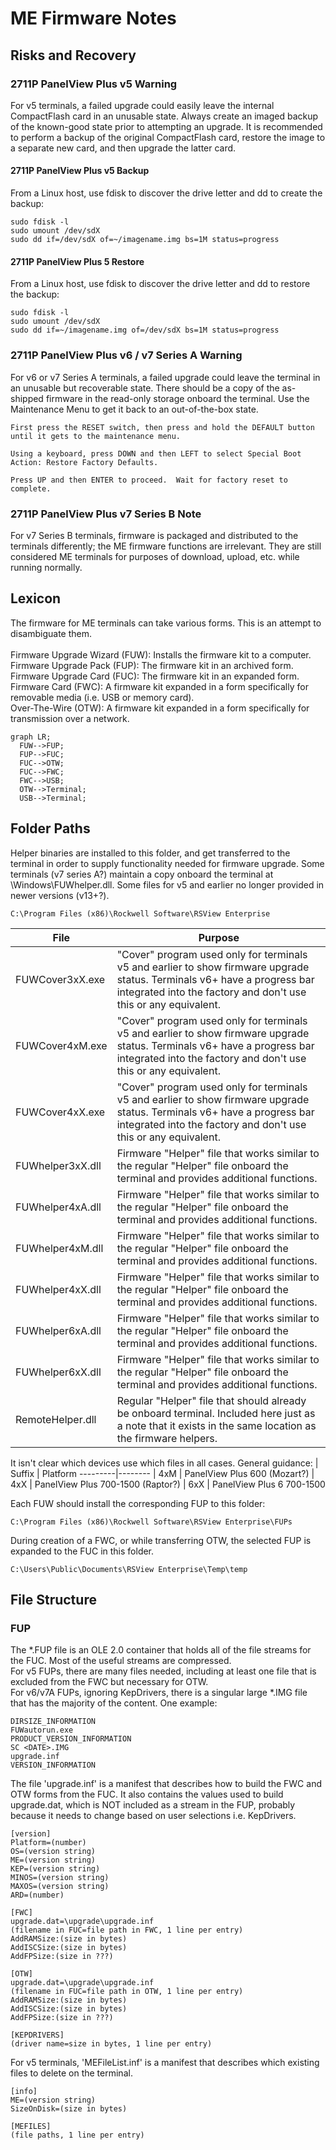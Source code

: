 # ME Firmware Notes

## Risks and Recovery
### 2711P PanelView Plus v5 Warning
For v5 terminals, a failed upgrade could easily leave the internal CompactFlash card in an unusable state.  Always create an imaged backup of the known-good state prior to attempting an upgrade.  It is recommended to perform a backup of the original CompactFlash card, restore the image to a separate new card, and then upgrade the latter card.

#### 2711P PanelView Plus v5 Backup
From a Linux host, use fdisk to discover the drive letter and dd to create the backup:
```code
sudo fdisk -l
sudo umount /dev/sdX
sudo dd if=/dev/sdX of=~/imagename.img bs=1M status=progress
```
#### 2711P PanelView Plus 5 Restore
From a Linux host, use fdisk to discover the drive letter and dd to restore the backup:
```code
sudo fdisk -l
sudo umount /dev/sdX
sudo dd if=~/imagename.img of=/dev/sdX bs=1M status=progress
```
### 2711P PanelView Plus v6 / v7 Series A Warning
For v6 or v7 Series A terminals, a failed upgrade could leave the terminal in an unusable but recoverable state.  There should be a copy of the as-shipped firmware in the read-only storage onboard the terminal.  Use the Maintenance Menu to get it back to an out-of-the-box state.
```code
First press the RESET switch, then press and hold the DEFAULT button until it gets to the maintenance menu.

Using a keyboard, press DOWN and then LEFT to select Special Boot Action: Restore Factory Defaults.

Press UP and then ENTER to proceed.  Wait for factory reset to complete.
```

### 2711P PanelView Plus v7 Series B Note
For v7 Series B terminals, firmware is packaged and distributed to the terminals differently; the ME firmware functions are irrelevant.  They are still considered ME terminals for purposes of download, upload, etc. while running normally.

## Lexicon
The firmware for ME terminals can take various forms.  This is an attempt to disambiguate them.<br>
<br>
Firmware Upgrade Wizard (FUW): Installs the firmware kit to a computer.<br>
Firmware Upgrade Pack (FUP): The firmware kit in an archived form.<br>
Firmware Upgrade Card (FUC): The firmware kit in an expanded form.<br>
Firmware Card (FWC): A firmware kit expanded in a form specifically for removable media (i.e. USB or memory card).<br>
Over-The-Wire (OTW): A firmware kit expanded in a form specifically for transmission over a network.<br>

```mermaid
graph LR;
  FUW-->FUP;
  FUP-->FUC;
  FUC-->OTW;
  FUC-->FWC;
  FWC-->USB;
  OTW-->Terminal;
  USB-->Terminal;
```

## Folder Paths
Helper binaries are installed to this folder, and get transferred to the terminal in order to supply functionality needed for firmware upgrade.  Some terminals (v7 series A?) maintain a copy onboard the terminal at \\Windows\\FUWhelper.dll.  Some files for v5 and earlier no longer provided in newer versions (v13+?).
```code
C:\Program Files (x86)\Rockwell Software\RSView Enterprise
```
| File             | Purpose
|------------------|--------
| FUWCover3xX.exe  | "Cover" program used only for terminals v5 and earlier to show firmware upgrade status.  Terminals v6+ have a progress bar integrated into the factory and don't use this or any equivalent.
| FUWCover4xM.exe  | "Cover" program used only for terminals v5 and earlier to show firmware upgrade status.  Terminals v6+ have a progress bar integrated into the factory and don't use this or any equivalent.
| FUWCover4xX.exe  | "Cover" program used only for terminals v5 and earlier to show firmware upgrade status.  Terminals v6+ have a progress bar integrated into the factory and don't use this or any equivalent.
| FUWhelper3xX.dll | Firmware "Helper" file that works similar to the regular "Helper" file onboard the terminal and provides additional functions.
| FUWhelper4xA.dll | Firmware "Helper" file that works similar to the regular "Helper" file onboard the terminal and provides additional functions.
| FUWhelper4xM.dll | Firmware "Helper" file that works similar to the regular "Helper" file onboard the terminal and provides additional functions.
| FUWhelper4xX.dll | Firmware "Helper" file that works similar to the regular "Helper" file onboard the terminal and provides additional functions.
| FUWhelper6xA.dll | Firmware "Helper" file that works similar to the regular "Helper" file onboard the terminal and provides additional functions.
| FUWhelper6xX.dll | Firmware "Helper" file that works similar to the regular "Helper" file onboard the terminal and provides additional functions.
| RemoteHelper.dll | Regular "Helper" file that should already be onboard terminal.  Included here just as a note that it exists in the same location as the firmware helpers.

It isn't clear which devices use which files in all cases.  General guidance:
| Suffix | Platform
---------|--------
| 4xM    | PanelView Plus 600 (Mozart?)
| 4xX    | PanelView Plus 700-1500 (Raptor?)
| 6xX    | PanelView Plus 6 700-1500

Each FUW should install the corresponding FUP to this folder:
```code
C:\Program Files (x86)\Rockwell Software\RSView Enterprise\FUPs
```
During creation of a FWC, or while transferring OTW, the selected FUP is expanded to the FUC in this folder.
```code
C:\Users\Public\Documents\RSView Enterprise\Temp\temp
```

## File Structure
### FUP
The *.FUP file is an OLE 2.0 container that holds all of the file streams for the FUC.  Most of the useful streams are compressed.<br>
For v5 FUPs, there are many files needed, including at least one file that is excluded from the FWC but necessary for OTW.<br>
For v6/v7A FUPs, ignoring KepDrivers, there is a singular large *.IMG file that has the majority of the content.  One example: <br>
```code
DIRSIZE_INFORMATION
FUWautorun.exe
PRODUCT_VERSION_INFORMATION
SC <DATE>.IMG
upgrade.inf
VERSION_INFORMATION
```
The file 'upgrade.inf' is a manifest that describes how to build the FWC and OTW forms from the FUC.  It also contains the values used to build upgrade.dat, which is NOT included as a stream in the FUP, probably because it needs to change based on user selections i.e. KepDrivers.<br>
```code
[version]
Platform=(number)
OS=(version string)
ME=(version string)
KEP=(version string)
MINOS=(version string)
MAXOS=(version string)
ARD=(number)

[FWC]
upgrade.dat=\upgrade\upgrade.inf
(filename in FUC=file path in FWC, 1 line per entry)
AddRAMSize:(size in bytes)
AddISCSize:(size in bytes)
AddFPSize:(size in ???)

[OTW]
upgrade.dat=\upgrade\upgrade.inf
(filename in FUC=file path in OTW, 1 line per entry)
AddRAMSize:(size in bytes)
AddISCSize:(size in bytes)
AddFPSize:(size in ???)

[KEPDRIVERS]
(driver name=size in bytes, 1 line per entry)
```

For v5 terminals, 'MEFileList.inf' is a manifest that describes which existing files to delete on the terminal.<br>
```code
[info]
ME=(version string)
SizeOnDisk=(size in bytes)

[MEFILES]
(file paths, 1 line per entry)
```